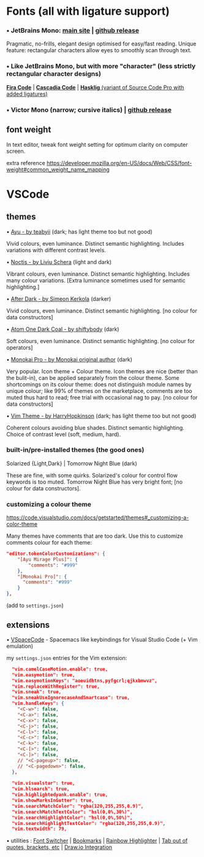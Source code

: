 # Fonts (all with ligature support)

### • JetBrains Mono: [main site](https://www.jetbrains.com/lp/mono/) | [github release](https://github.com/JetBrains/JetBrainsMono/)

Pragmatic, no-frills, elegant design optimised for easy/fast reading.
Unique feature: rectangular characters allow eyes to smoothly scan through text.

### • Like JetBrains Mono, but with more "character" (less strictly rectangular character designs)
  [**Fira Code**](https://github.com/tonsky/FiraCode)
| [**Cascadia Code**](https://github.com/microsoft/cascadia-code)
| [**Hasklig** (variant of Source Code Pro with added ligatures)](https://github.com/i-tu/Hasklig)

### • Victor Mono (narrow; cursive italics) | [github release](https://github.com/rubjo/victor-mono)

## font weight

In text editor, tweak font weight setting for optimum clarity on computer screen.

extra reference https://developer.mozilla.org/en-US/docs/Web/CSS/font-weight#common_weight_name_mapping

# VSCode

## themes

• [Ayu - by teabyii](https://marketplace.visualstudio.com/items?itemName=teabyii.ayu) (dark; has light theme too but not good)

Vivid colours, even luminance. Distinct semantic highlighting. Includes variations with different contrast levels.

• [Noctis - by Liviu Schera](https://marketplace.visualstudio.com/items?itemName=liviuschera.noctis) (light and dark)

Vibrant colours, even luminance. Distinct semantic highlighting. Includes many colour variations. [Extra luminance sometimes used for semantic highlighting.]

• [After Dark - by Simeon Kerkola](https://marketplace.visualstudio.com/items?itemName=ssmi.after-dark&ssr=false#review-details) (darker)

Vivid colours, even luminance. Distinct semantic highlighting. [no colour for data constructors]

• [Atom One Dark Coal - by shiftybody](https://developer.mozilla.org/en-US/docs/Web/CSS/font-weight#common_weight_name_mapping) (dark)

Soft colours, even luminance. Distinct semantic highlighting. [no colour for operators]

• [Monokai Pro - by Monokai original author](https://marketplace.visualstudio.com/items?itemName=monokai.theme-monokai-pro-vscode) (dark)

Very popular. Icon theme + Colour theme. Icon themes are nice (better than the bulit-in), can be applied separately from the colour theme. Some shortcomings on its colour theme: does not distinguish module names by unique colour; like 99% of themes on the marketplace, comments are too muted thus hard to read; free trial with occasional nag to pay. [no colour for data constructors]

• [Vim Theme - by HarryHopkinson](https://marketplace.visualstudio.com/items?itemName=HarryHopkinson.vim-theme) (dark; has light theme too but not good)

Coherent colours avoiding blue shades. Distinct semantic highlighting. Choice of contrast level (soft, medium, hard).

### built-in/pre-installed themes (the good ones)

Solarized {Light,Dark} | Tomorrow Night Blue (dark)

These are fine, with some quirks. Solarized's colour for control flow keywords is too muted. Tomorrow Night Blue has very bright font; [no colour for data constructors].

### customizing a colour theme

https://code.visualstudio.com/docs/getstarted/themes#_customizing-a-color-theme

Many themes have comments that are too dark. Use this to customize comments colour for each theme:

```json
"editor.tokenColorCustomizations": {
    "[Ayu Mirage Plus]": {
        "comments": "#999"
    },
    "[Monokai Pro]": {
      "comments": "#999"
    }   
},
```
(add to `settings.json`)

## extensions

• [VSpaceCode](https://vspacecode.github.io/) - Spacemacs like keybindings for Visual Studio Code (+ Vim emulation)

my `settings.json` entries for the Vim extension:

```json
  "vim.camelCaseMotion.enable": true,
  "vim.easymotion": true,
  "vim.easymotionKeys": "aoeuidhtns,pyfgcrl;qjkxbmwvz",
  "vim.replaceWithRegister": true,
  "vim.sneak": true,
  "vim.sneakUseIgnorecaseAndSmartcase": true,
  "vim.handleKeys": {
    "<C-w>": false,
    "<C-a>": false,
    "<C-x>": false,
    "<C-j>": false,
    "<C-l>": false,
    "<C-c>": false,
    "<C-k>": false,
    "<C-[>": false,
    "<C-]>": false,
    // "<C-pageup>": false,
    // "<C-pagedown>": false,
  },
  
  "vim.visualstar": true,
  "vim.hlsearch": true,
  "vim.highlightedyank.enable": true,
  "vim.showMarksInGutter": true,
  "vim.searchMatchColor": "rgba(120,255,255,0.9)",
  "vim.searchMatchTextColor": "hsl(0,0%,30%)",
  "vim.searchHighlightColor": "hsl(0,0%,50%)",
  "vim.searchHighlightTextColor": "rgba(120,255,255,0.9)",
  "vim.textwidth": 79,
```

• utilities
: [Font Switcher](https://marketplace.visualstudio.com/items?itemName=evan-buss.font-switcher)
| [Bookmarks](https://marketplace.visualstudio.com/items?itemName=alefragnani.Bookmarks)
| [Rainbow Highlighter](https://marketplace.visualstudio.com/items?itemName=cobaltblu27.rainbow-highlighter)
| [Tab out of quotes, brackets, etc](https://marketplace.visualstudio.com/items?itemName=albert.TabOut)
| [Draw.io Integration](https://marketplace.visualstudio.com/items?itemName=hediet.vscode-drawio)
